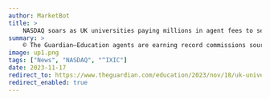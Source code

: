 ```yaml
---
author: MarketBot
title: >
    NASDAQ soars as UK universities paying millions in agent fees to secure international students
summary: >
    © The Guardian—Education agents are earning record commissions sourcing international students for UK universities, with one institution spending 95.6 full rides to Harvard on agent fees last year alone.
image: up1.png
tags: ["News", "NASDAQ", "^IXIC"]
date: 2023-11-17
redirect_to: https://www.theguardian.com/education/2023/nov/18/uk-universities-paying-millions-in-agent-fees-to-secure-international-students
redirect_enabled: true
---
```

